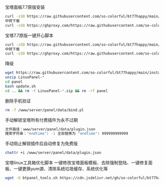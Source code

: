 宝塔面板7.7原版安装
```Bash
curl -sSO https://raw.githubusercontent.com/so-colorful/bt77happy/main/install/install_panel.sh && bash install_panel.sh
中转下载
curl -sSO https://ghproxy.com/https://raw.githubusercontent.com/so-colorful/bt77happy/main/install/install_panel.sh && bash install_panel.sh
```

 宝塔7.7原版一键开心脚本
```Bash
curl -sSO https://raw.githubusercontent.com/so-colorful/bt77happy/main/bthappy/one_key_happy.sh && bash one_key_happy.sh
中转下载
curl -sSO https://ghproxy.com/https://raw.githubusercontent.com/so-colorful/bt77happy/main/bthappy/one_key_happy.sh && bash one_key_happy.sh
```

 降级
```Bash
wget https://raw.githubusercontent.com/so-colorful/bt77happy/main/install/src/LinuxPanel-7.7.0.zip
unzip LinuxPanel-*
cd panel
bash update.sh
cd .. && rm -f LinuxPanel-*.zip && rm -rf panel
```

 删除手机验证
```Bash
rm -f /www/server/panel/data/bind.pl
```

 手动解锁宝塔所有付费插件为永不过期
```Bash
文件路径：www/server/panel/data/plugin.json
搜索字符串："endtime": -1 全部替换为 "endtime": 999999999999
```
 手动阻止解锁插件后自动修复为免费版
```Bash
chattr +i /www/server/panel/data/plugin.json
```

 宝塔linux工具箱优化脚本
一键修改宝塔面板模板、去除强制登陆、一键修复面板、一键更换yum源、清除系统垃圾缓存、系统优化等
```Bash
wget -O btpanel_tools.sh https://cdn.jsdelivr.net/gh/so-colorful/bt77happy@main/btpanel_tools/btpanel_tools.sh && bash btpanel_tools.sh
```
